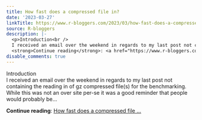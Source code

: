```yaml
---
title: How fast does a compressed file in?
date: '2023-03-27'
linkTitle: https://www.r-bloggers.com/2023/03/how-fast-does-a-compressed-file-in/
source: R-bloggers
description: |-
  <p>Introduction<br />
  I received an email over the weekend in regards to my last post not containing the reading in of gz compressed file(s) for the benchmarking. While this was not an over site per-se it was a good reminder that people would probably be...</p>
  <strong>Continue reading</strong>: <a href="https://www.r-bloggers.com/2023/03/how-fast-does-a-compressed-file-in/">How fast does a compressed file ...
disable_comments: true
---
```

<p>Introduction<br />
I received an email over the weekend in regards to my last post not containing the reading in of gz compressed file(s) for the benchmarking. While this was not an over site per-se it was a good reminder that people would probably be...</p>
<strong>Continue reading</strong>: <a href="https://www.r-bloggers.com/2023/03/how-fast-does-a-compressed-file-in/">How fast does a compressed file ...